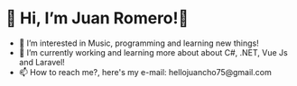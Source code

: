 <h1 class="text-center">👋 Hi, I’m Juan Romero!👋</h1>

<ul>
<li>👀 I’m interested in Music, programming and learning new things!</li>
<li>🎯 I’m currently working and learning more about about C#, .NET, Vue Js and Laravel!</li>
<li>📫 How to reach me?, here's my e-mail: hellojuancho75@gmail.com</li>
 </ul>


<!---
jromerooo2/jromerooo2 is a ✨ special ✨ repository because its `README.md` (this file) appears on your GitHub profile.
You can click the Preview link to take a look at your changes.
--->
